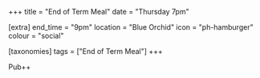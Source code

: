 +++
title = "End of Term Meal"
date = "Thursday 7pm"

[extra]
end_time = "9pm"
location = "Blue Orchid"
icon = "ph-hamburger"
colour = "social"

[taxonomies]
tags = ["End of Term Meal"]
+++

Pub++